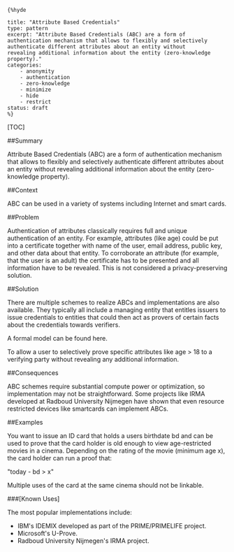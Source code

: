     {%hyde

    title: "Attribute Based Credentials"
    type: pattern
    excerpt: "Attribute Based Credentials (ABC) are a form of
    authentication mechanism that allows to flexibly and selectively
    authenticate different attributes about an entity without
    revealing additional information about the entity (zero-knowledge
    property)."
    categories: 
        - anonymity
        - authentication
        - zero-knowledge
        - minimize
        - hide
        - restrict
    status: draft
    %}

[TOC]

<!--###[Also Known As]-->
<!-- All other names the pattern is known by.-->



##Summary
<!-- One short paragraph summarising the pattern.-->

Attribute Based Credentials (ABC) are a form of authentication mechanism that allows to flexibly and selectively authenticate different attributes about an entity without revealing additional information about the entity (zero-knowledge property).

##Context
<!-- The situations in which the pattern may apply.-->

ABC can be used in a variety of systems including Internet and smart cards.

##Problem
<!-- The problem a pattern addresses, including a list of forces describing why a problem might be difficult to solve.-->

Authentication of attributes classically requires full and unique authentication of an entity. For example, attributes (like age) could be put into a certificate together with name of the user, email address, public key, and other data about that entity. To corroborate an attribute (for example, that the user is an adult) the certificate has to be presented and all information have to be revealed. This is not considered a privacy-preserving solution.

##Solution
<!-- A concise description of how the pattern addresses the problem.-->

There are multiple schemes to realize ABCs and implementations are also available. They typically all include a managing entity that entitles issuers to issue credentials to entities that could then act as provers of certain facts about the credentials towards verifiers.

A formal model can be found here.

<!--goals-->
To allow a user to selectively prove specific attributes like age > 18 to a verifying party without revealing any additional information.

<!--###[Structure]-->
<!--A detailed specification of the structural aspects of the pattern. A class diagram if applicable.-->



<!--###[Implementation]-->
<!--Guidelines for implementing the pattern; code fragments; suggested PETS; policy fragments.-->



##Consequences
<!--The advantages (benefits) and disadvantages (liabilities) of applying the pattern.-->



<!--constraints and consequences-->
ABC schemes require substantial compute power or optimization, so implementation may not be straightforward. Some projects like IRMA developed at Radboud University Nijmegen have shown that even resource restricted devices like smartcards can implement ABCs.

<!--###[Constraints]-->
<!-- limitations as a consequence of applying the pattern.-->



##Examples
<!--Motivational example to see how the pattern is applied.-->

You want to issue an ID card that holds a users birthdate bd and can be used to prove that the card holder is old enough to view age-restricted movies in a cinema. Depending on the rating of the movie (minimum age x), the card holder can run a proof that:

"today - bd > x"

Multiple uses of the card at the same cinema should not be linkable.

###[Known Uses]
<!-- Pointers to various applications of the pattern.-->

The most popular implementations include:

- IBM's IDEMIX developed as part of the PRIME/PRIMELIFE project.
- Microsoft's U-Prove.
- Radboud University Nijmegen's IRMA project.

<!--##See Also-->
<!-- Any pointers to relevant information, not contained in the subfields below.-->



<!--###[Related Patterns]-->
<!-- Supporting and conflicting patterns-->



<!--###[Sources]-->
<!-- References to the original source of the pattern.-->



<!--##General Comments-->
<!-- Separate discussion on the pattern.-->



<!--##Tags-->
<!-- User definable descriptors for additional correlation.-->


